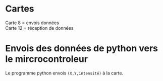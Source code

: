 # Cartes
Carte 8 = envois données  
Carte 12 = réception de données

# Envois des données de python vers le mircrocontroleur

Le programme python envois ```(X,Y,intensité)``` à la carte.
